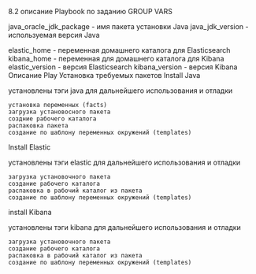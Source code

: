 
8.2 описание Playbook по заданию
GROUP VARS

java_oracle_jdk_package - имя пакета установки 
Java java_jdk_version - используемая версия Java

elastic_home - переменная домашнего каталога для Elasticsearch 
kibana_home - переменная для домашнего каталога для Kibana 
elastic_version - версия Elasticsearch 
kibana_version - версия Kibana
Описание Play
 Установка требуемых пакетов 
Install Java

установлены тэги java для дальнейшего использования и отладки

    установка переменных (facts)
    загрузка установосного пакета
    создние рабочего каталога
    распаковка пакета
    создание по шаблону переменных окружений (templates)

Install Elastic

установлены тэги elastic для дальнейшего использования и отладки

    загрузка установочного пакета
    создание рабочего каталога
    распаковка в рабочий каталог из пакета
    создание по шаблону переменных окружений (templates)

install Kibana

установлены тэги kibana для дальнейшего использования и отладки

    загрузка установочного пакета
    создание рабочего каталога
    распаковка в рабочий каталог из пакета
    создание по шаблону переменных окружений (templates)
